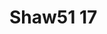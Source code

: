 <a name="material" />

# Shaw51 17
<script type="application/ld+json">
  {
    "@context": "https://schema.org/",
    "@type": "ChemicalSubstance",
    "http://purl.org/dc/terms/conformsTo":
      {
        "@type": "CreativeWork",
        "@id": "https://bioschemas.org/profiles/ChemicalSubstance/0.4-RELEASE/"
      },
    "@id": "https://egonw.github.io/nanowiki/nanowiki47.html#material",
    "name": "Shaw51 17",
    "sameAs": "http://127.0.0.1/mediawiki/index.php/Special:URIResolver/Shaw51_17"
  }
</script>

